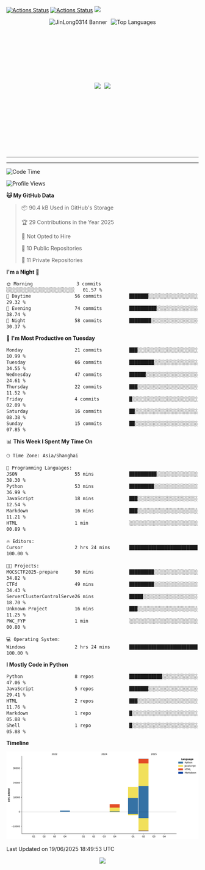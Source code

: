[![Actions Status](https://github.com/JinLong0314/JinLong0314/workflows/wakatime-stats/badge.svg)](https://github.com/JinLong0314/JinLong0314/actions)
[![Actions Status](https://github.com/JinLong0314/JinLong0314/workflows/update-gh-activity/badge.svg)](https://github.com/JinLong0314/JinLong0314/actions)
![](https://visitor-badge-deno.deno.dev/JinLong0314.JinLong0314.svg)
<br>

<div align="center" style="display: flex; justify-content: center; align-items: center; gap: 10px;">
  <img src="https://socialify.git.ci/JinLong0314/JinLong0314/image?custom_language=Python&font=Inter&language=1&name=1&pattern=Plus" alt="JinLong0314 Banner" height="150"/>
  <img src="https://github-readme-stats.vercel.app/api/top-langs/?username=JinLong0314&hide_border=true" alt="Top Languages" height="150"/>
</div>

<br>

<div align="center" style="display: flex; justify-content: center; align-items: center; gap: 10px;">
  <img src="https://spotify-github-profile.kittinanx.com/api/view?uid=31afscsa66thkz2rxnganseg5i3a&cover_image=true&theme=default&show_offline=false&background_color=121212&interchange=true&bar_color=53b14f&bar_color_cover=true"  height="180"/>
  <img src="https://spotify-recently-played-readme.vercel.app/api?user=31afscsa66thkz2rxnganseg5i3a&count=5&width=600" height="180"/>
</div>


---

<!--START_SECTION:activity-->

<!--END_SECTION:activity-->

---

<!--START_SECTION:waka-->
![Code Time](http://img.shields.io/badge/Code%20Time-2%20hrs%2024%20mins-blue)

![Profile Views](http://img.shields.io/badge/Profile%20Views-186-blue)

**🐱 My GitHub Data** 

> 📦 90.4 kB Used in GitHub's Storage 
 > 
> 🏆 29 Contributions in the Year 2025
 > 
> 🚫 Not Opted to Hire
 > 
> 📜 10 Public Repositories 
 > 
> 🔑 11 Private Repositories 
 > 
**I'm a Night 🦉** 

```text
🌞 Morning                3 commits           ░░░░░░░░░░░░░░░░░░░░░░░░░   01.57 % 
🌆 Daytime                56 commits          ███████░░░░░░░░░░░░░░░░░░   29.32 % 
🌃 Evening                74 commits          ██████████░░░░░░░░░░░░░░░   38.74 % 
🌙 Night                  58 commits          ████████░░░░░░░░░░░░░░░░░   30.37 % 
```
📅 **I'm Most Productive on Tuesday** 

```text
Monday                   21 commits          ███░░░░░░░░░░░░░░░░░░░░░░   10.99 % 
Tuesday                  66 commits          █████████░░░░░░░░░░░░░░░░   34.55 % 
Wednesday                47 commits          ██████░░░░░░░░░░░░░░░░░░░   24.61 % 
Thursday                 22 commits          ███░░░░░░░░░░░░░░░░░░░░░░   11.52 % 
Friday                   4 commits           █░░░░░░░░░░░░░░░░░░░░░░░░   02.09 % 
Saturday                 16 commits          ██░░░░░░░░░░░░░░░░░░░░░░░   08.38 % 
Sunday                   15 commits          ██░░░░░░░░░░░░░░░░░░░░░░░   07.85 % 
```


📊 **This Week I Spent My Time On** 

```text
🕑︎ Time Zone: Asia/Shanghai

💬 Programming Languages: 
JSON                     55 mins             ██████████░░░░░░░░░░░░░░░   38.30 % 
Python                   53 mins             █████████░░░░░░░░░░░░░░░░   36.99 % 
JavaScript               18 mins             ███░░░░░░░░░░░░░░░░░░░░░░   12.54 % 
Markdown                 16 mins             ███░░░░░░░░░░░░░░░░░░░░░░   11.21 % 
HTML                     1 min               ░░░░░░░░░░░░░░░░░░░░░░░░░   00.89 % 

🔥 Editors: 
Cursor                   2 hrs 24 mins       █████████████████████████   100.00 % 

🐱‍💻 Projects: 
MOCSCTF2025-prepare      50 mins             █████████░░░░░░░░░░░░░░░░   34.82 % 
CTFd                     49 mins             █████████░░░░░░░░░░░░░░░░   34.43 % 
ServerClusterControlServe26 mins             █████░░░░░░░░░░░░░░░░░░░░   18.70 % 
Unknown Project          16 mins             ███░░░░░░░░░░░░░░░░░░░░░░   11.25 % 
PWC_FYP                  1 min               ░░░░░░░░░░░░░░░░░░░░░░░░░   00.80 % 

💻 Operating System: 
Windows                  2 hrs 24 mins       █████████████████████████   100.00 % 
```

**I Mostly Code in Python** 

```text
Python                   8 repos             ████████████░░░░░░░░░░░░░   47.06 % 
JavaScript               5 repos             ███████░░░░░░░░░░░░░░░░░░   29.41 % 
HTML                     2 repos             ███░░░░░░░░░░░░░░░░░░░░░░   11.76 % 
Markdown                 1 repo              █░░░░░░░░░░░░░░░░░░░░░░░░   05.88 % 
Shell                    1 repo              █░░░░░░░░░░░░░░░░░░░░░░░░   05.88 % 
```



**Timeline**

![Lines of Code chart](https://raw.githubusercontent.com/JinLong0314/JinLong0314/master/assets/bar_graph.png)


 Last Updated on 19/06/2025 18:49:53 UTC
<!--END_SECTION:waka-->



<p align="center">
  <img src="https://capsule-render.vercel.app/api?type=waving&color=gradient&height=60&section=footer"/>
</p>
